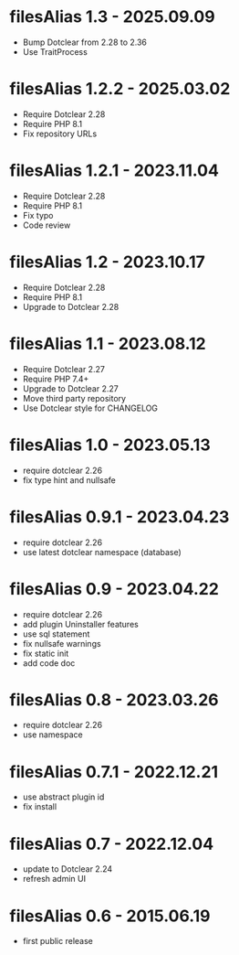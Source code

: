 filesAlias 1.3 - 2025.09.09
===========================================================
* Bump Dotclear from 2.28 to 2.36
* Use TraitProcess

filesAlias 1.2.2 - 2025.03.02
===========================================================
* Require Dotclear 2.28
* Require PHP 8.1
* Fix repository URLs

filesAlias 1.2.1 - 2023.11.04
===========================================================
* Require Dotclear 2.28
* Require PHP 8.1
* Fix typo
* Code review

filesAlias 1.2 - 2023.10.17
===========================================================
* Require Dotclear 2.28
* Require PHP 8.1
* Upgrade to Dotclear 2.28

filesAlias 1.1 - 2023.08.12
===========================================================
* Require Dotclear 2.27
* Require PHP 7.4+
* Upgrade to Dotclear 2.27
* Move third party repository
* Use Dotclear style for CHANGELOG

filesAlias 1.0 - 2023.05.13
===========================================================
* require dotclear 2.26
* fix type hint and nullsafe

filesAlias 0.9.1 - 2023.04.23
===========================================================
* require dotclear 2.26
* use latest dotclear namespace (database)

filesAlias 0.9 - 2023.04.22
===========================================================
* require dotclear 2.26
* add plugin Uninstaller features
* use sql statement
* fix nullsafe warnings
* fix static init
* add code doc

filesAlias 0.8 - 2023.03.26
===========================================================
* require dotclear 2.26
* use namespace

filesAlias 0.7.1 - 2022.12.21
===========================================================
* use abstract plugin id
* fix install

filesAlias 0.7 - 2022.12.04
===========================================================
* update to Dotclear 2.24
* refresh admin UI

filesAlias 0.6 - 2015.06.19
===========================================================
* first public release